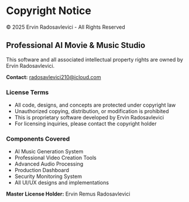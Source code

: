 
# Copyright Notice

© 2025 Ervin Radosavlevici - All Rights Reserved

## Professional AI Movie & Music Studio

This software and all associated intellectual property rights are owned by Ervin Radosavlevici.

**Contact:** radosavlevici210@icloud.com

### License Terms

- All code, designs, and concepts are protected under copyright law
- Unauthorized copying, distribution, or modification is prohibited
- This is proprietary software developed by Ervin Radosavlevici
- For licensing inquiries, please contact the copyright holder

### Components Covered

- AI Music Generation System
- Professional Video Creation Tools
- Advanced Audio Processing
- Production Dashboard
- Security Monitoring System
- All UI/UX designs and implementations

**Master License Holder:** Ervin Remus Radosavlevici
